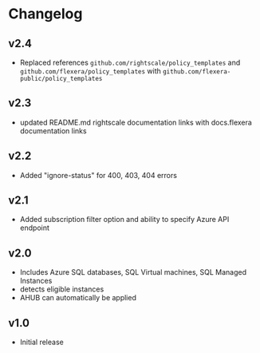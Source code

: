 # Changelog

## v2.4

- Replaced references `github.com/rightscale/policy_templates` and `github.com/flexera/policy_templates` with `github.com/flexera-public/policy_templates`

## v2.3

- updated README.md rightscale documentation links with docs.flexera documentation links

## v2.2

- Added "ignore-status" for 400, 403, 404 errors

## v2.1

- Added subscription filter option and ability to specify Azure API endpoint

## v2.0

- Includes Azure SQL databases, SQL Virtual machines, SQL Managed Instances
- detects eligible instances
- AHUB can automatically be applied

## v1.0

- Initial release
